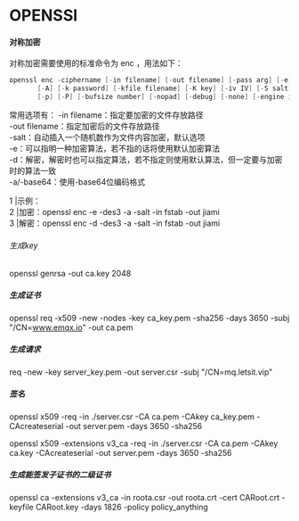 # OPENSSl

#### 对称加密

对称加密需要使用的标准命令为 enc ，用法如下：

```go
openssl enc -ciphername [-in filename] [-out filename] [-pass arg] [-e] [-d] [-a/-base64]
       [-A] [-k password] [-kfile filename] [-K key] [-iv IV] [-S salt] [-salt] [-nosalt] [-z] [-md]
       [-p] [-P] [-bufsize number] [-nopad] [-debug] [-none] [-engine id]
```

常用选项有：
-in filename：指定要加密的文件存放路径  
-out filename：指定加密后的文件存放路径  
-salt：自动插入一个随机数作为文件内容加密，默认选项  
-e：可以指明一种加密算法，若不指的话将使用默认加密算法  
-d：解密，解密时也可以指定算法，若不指定则使用默认算法，但一定要与加密时的算法一致  
-a/-base64：使用-base64位编码格式  

1 |示例：  
2 |加密：openssl enc -e -des3 -a -salt -in fstab -out jiami  
3 |解密：openssl enc -d -des3 -a -salt -in fstab -out jiami  

###### 生成key

openssl genrsa -out ca.key 2048  

##### 生成证书

openssl req -x509 -new -nodes -key ca_key.pem -sha256 -days 3650 -subj "/CN=www.emqx.io" -out ca.pem  

##### 生成请求

req -new -key server_key.pem -out server.csr -subj "/CN=mq.letsit.vip"

##### 签名

openssl x509 -req -in ./server.csr -CA ca.pem -CAkey ca_key.pem -CAcreateserial -out server.pem -days 3650 -sha256

openssl x509 -extensions v3_ca -req -in ./server.csr -CA ca.pem -CAkey ca.key -CAcreateserial -out server.pem -days 3650 -sha256

##### 生成能签发子证书的二级证书

openssl ca -extensions v3_ca -in roota.csr -out roota.crt -cert CARoot.crt -keyfile CARoot.key -days 1826 -policy policy_anything
